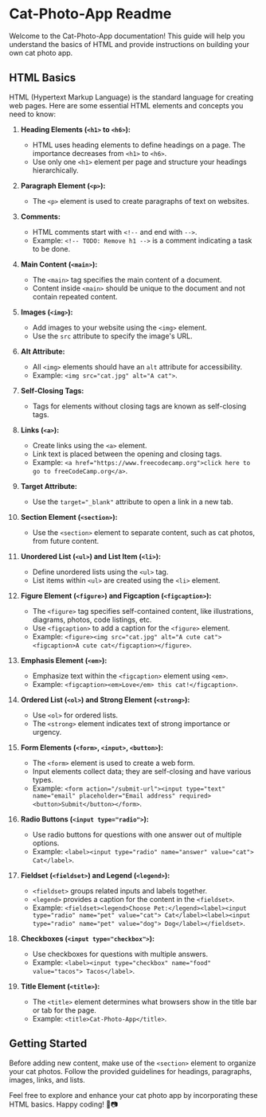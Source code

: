 # Cat-Photo-App Readme

Welcome to the Cat-Photo-App documentation! This guide will help you understand the basics of HTML and provide instructions on building your own cat photo app.

## HTML Basics

HTML (Hypertext Markup Language) is the standard language for creating web pages. Here are some essential HTML elements and concepts you need to know:

1. **Heading Elements (`<h1>` to `<h6>`):**
   - HTML uses heading elements to define headings on a page. The importance decreases from `<h1>` to `<h6>`.
   - Use only one `<h1>` element per page and structure your headings hierarchically.

2. **Paragraph Element (`<p>`):**
   - The `<p>` element is used to create paragraphs of text on websites.

3. **Comments:**
   - HTML comments start with `<!--` and end with `-->`.
   - Example: `<!-- TODO: Remove h1 -->` is a comment indicating a task to be done.

4. **Main Content (`<main>`):**
   - The `<main>` tag specifies the main content of a document.
   - Content inside `<main>` should be unique to the document and not contain repeated content.

5. **Images (`<img>`):**
   - Add images to your website using the `<img>` element.
   - Use the `src` attribute to specify the image's URL.

6. **Alt Attribute:**
   - All `<img>` elements should have an `alt` attribute for accessibility.
   - Example: `<img src="cat.jpg" alt="A cat">`.

7. **Self-Closing Tags:**
   - Tags for elements without closing tags are known as self-closing tags.

8. **Links (`<a>`):**
   - Create links using the `<a>` element.
   - Link text is placed between the opening and closing tags.
   - Example: `<a href="https://www.freecodecamp.org">click here to go to freeCodeCamp.org</a>`.

9. **Target Attribute:**
   - Use the `target="_blank"` attribute to open a link in a new tab.

10. **Section Element (`<section>`):**
    - Use the `<section>` element to separate content, such as cat photos, from future content.

11. **Unordered List (`<ul>`) and List Item (`<li>`):**
    - Define unordered lists using the `<ul>` tag.
    - List items within `<ul>` are created using the `<li>` element.

12. **Figure Element (`<figure>`) and Figcaption (`<figcaption>`):**
    - The `<figure>` tag specifies self-contained content, like illustrations, diagrams, photos, code listings, etc.
    - Use `<figcaption>` to add a caption for the `<figure>` element.
    - Example: `<figure><img src="cat.jpg" alt="A cute cat"><figcaption>A cute cat</figcaption></figure>`.

13. **Emphasis Element (`<em>`):**
    - Emphasize text within the `<figcaption>` element using `<em>`.
    - Example: `<figcaption><em>Love</em> this cat!</figcaption>`.

14. **Ordered List (`<ol>`) and Strong Element (`<strong>`):**
    - Use `<ol>` for ordered lists.
    - The `<strong>` element indicates text of strong importance or urgency.

15. **Form Elements (`<form>`, `<input>`, `<button>`):**
    - The `<form>` element is used to create a web form.
    - Input elements collect data; they are self-closing and have various types.
    - Example: `<form action="/submit-url"><input type="text" name="email" placeholder="Email address" required><button>Submit</button></form>`.

16. **Radio Buttons (`<input type="radio">`):**
    - Use radio buttons for questions with one answer out of multiple options.
    - Example: `<label><input type="radio" name="answer" value="cat"> Cat</label>`.

17. **Fieldset (`<fieldset>`) and Legend (`<legend>`):**
    - `<fieldset>` groups related inputs and labels together.
    - `<legend>` provides a caption for the content in the `<fieldset>`.
    - Example: `<fieldset><legend>Choose Pet:</legend><label><input type="radio" name="pet" value="cat"> Cat</label><label><input type="radio" name="pet" value="dog"> Dog</label></fieldset>`.

18. **Checkboxes (`<input type="checkbox">`):**
    - Use checkboxes for questions with multiple answers.
    - Example: `<label><input type="checkbox" name="food" value="tacos"> Tacos</label>`.

19. **Title Element (`<title>`):**
    - The `<title>` element determines what browsers show in the title bar or tab for the page.
    - Example: `<title>Cat-Photo-App</title>`.

## Getting Started

Before adding new content, make use of the `<section>` element to organize your cat photos. Follow the provided guidelines for headings, paragraphs, images, links, and lists.

Feel free to explore and enhance your cat photo app by incorporating these HTML basics. Happy coding! 🐾📷
